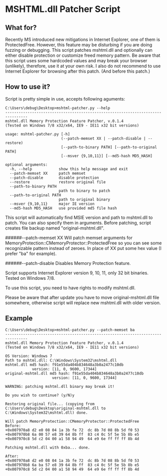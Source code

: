 MSHTML.dll Patcher Script
=========================


What for?
---------

Recently MS introduced new mitigations in Internet Explorer, one of them is 
ProtectedFree. However, this feature may be disturbing if you are doing fuzzing 
or debugging. This script patches mshtml.dll and optionally can either disable 
protection or customize freed memory pattern. Be aware that this script uses 
some hardcoded values and may break your browser (unlikely), therefore, use it 
at your own risk. I also do not recommend to use Internet Explorer for browsing 
after this patch. (And before this patch.)


How to use it?
--------------

Script is pretty simple in use, accepts following aguments:

```
C:\Users\debug\Desktop>mshtml-patcher.py --help
--------------------------------------------------------------------------------
mshtml.dll Memory Protection Feature Patcher, v.0.1.4
(Tested on Windows 7/8 x32/x64, IE9 - IE11 x32 bit versions)

usage: mshtml-patcher.py [-h]
                         (--patch-memset XX | --patch-disable | --restore)
                         [--path-to-binary PATH] [--path-to-original PATH]
                         [--msver {9,10,11}] [--md5-hash MD5_HASH]

optional arguments:
  -h, --help            show this help message and exit
  --patch-memset XX     patch memset
  --patch-disable       disable protection
  --restore             restore original file
  --path-to-binary PATH
                        path to binary to patch
  --path-to-original PATH
                        path to original binary
  --msver {9,10,11}     major IE version
  --md5-hash MD5_HASH   use provided md5 file hash
```

This script will automatically find MSIE version and path to mshtml.dll to 
patch. You can also specify them in arguments. Before patching, script creates 
file backup named "original-mshtml.dll".

######--patch-memset XX
Will patch memset arguments for 
MemoryProtection::CMemoryProtector::ProtectedFree so you can see some 
recognizable pattern instead of zeroes. In place of XX put some hex value (I 
prefer "ba" for example).

######--patch-disable
Disables Memory Protection feature. 


Script supports Internet Explorer version 9, 10, 11, only 32 bit binaries. 
Tested on Windows 7/8. 

To use this script, you need to have rights to modify mshtml.dll.

Please be aware that after update you have to move original-mshtml.dll file 
somewhere, otherwise script will replace new mshtml.dll with older version.

Example
-------

```
C:\Users\debug\Desktop>mshtml-patcher.py --patch-memset ba
--------------------------------------------------------------------------------
mshtml.dll Memory Protection Feature Patcher, v.0.1.4
(Tested on Windows 7/8 x32/x64, IE9 - IE11 x32 bit versions)

OS Version: Windows 7
Path to mshtml.dll: C:\Windows\System32\mshtml.dll
mshtml.dll md5 hash: f91e55da404b834648a3b0a2477c10db
            version: [11, 0, 9600, 17344]
original-mshtml.dll md5 hash: f91e55da404b834648a3b0a2477c10db
                     version: [11, 0, 9600, 17344]

WARNING: patching mshtml.dll binary may break it!

Do you wish to continue? (y/N)y

Restoring original file... (copying from C:\Users\debug\Desktop\original-mshtml.dll to C:\Windows\System32\mshtml.dll) done.

Will patch MemoryProtection::CMemoryProtector::ProtectedFree
Before:
+0x007970a8 d2 e0 08 04 1a 3b fe 72  dc 8b 7d 08 8b 5d f0 53
+0x007970b8 6a 00 57 e8 39 64 8b ff  83 c4 0c 5f 5e 5b 8b e5
+0x007970c8 5d c2 04 00 a1 58 94 49  64 e9 6e ff ff ff 8b 4d

Patching mshtml.dll with 0xba... done.

After:
+0x007970a8 d2 e0 08 04 1a 3b fe 72  dc 8b 7d 08 8b 5d f0 53
+0x007970b8 6a ba 57 e8 39 64 8b ff  83 c4 0c 5f 5e 5b 8b e5
+0x007970c8 5d c2 04 00 a1 58 94 49  64 e9 6e ff ff ff 8b 4d
```

